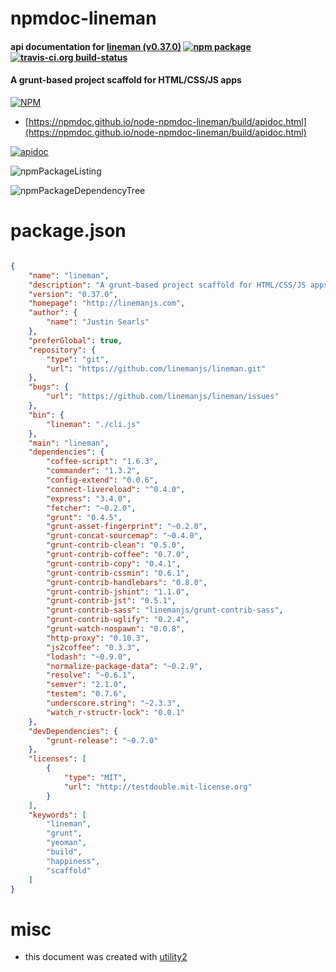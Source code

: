 # npmdoc-lineman

#### api documentation for  [lineman (v0.37.0)](http://linemanjs.com)  [![npm package](https://img.shields.io/npm/v/npmdoc-lineman.svg?style=flat-square)](https://www.npmjs.org/package/npmdoc-lineman) [![travis-ci.org build-status](https://api.travis-ci.org/npmdoc/node-npmdoc-lineman.svg)](https://travis-ci.org/npmdoc/node-npmdoc-lineman)

#### A grunt-based project scaffold for HTML/CSS/JS apps

[![NPM](https://nodei.co/npm/lineman.png?downloads=true&downloadRank=true&stars=true)](https://www.npmjs.com/package/lineman)

- [https://npmdoc.github.io/node-npmdoc-lineman/build/apidoc.html](https://npmdoc.github.io/node-npmdoc-lineman/build/apidoc.html)

[![apidoc](https://npmdoc.github.io/node-npmdoc-lineman/build/screenCapture.buildCi.browser.%252Ftmp%252Fbuild%252Fapidoc.html.png)](https://npmdoc.github.io/node-npmdoc-lineman/build/apidoc.html)

![npmPackageListing](https://npmdoc.github.io/node-npmdoc-lineman/build/screenCapture.npmPackageListing.svg)

![npmPackageDependencyTree](https://npmdoc.github.io/node-npmdoc-lineman/build/screenCapture.npmPackageDependencyTree.svg)



# package.json

```json

{
    "name": "lineman",
    "description": "A grunt-based project scaffold for HTML/CSS/JS apps",
    "version": "0.37.0",
    "homepage": "http://linemanjs.com",
    "author": {
        "name": "Justin Searls"
    },
    "preferGlobal": true,
    "repository": {
        "type": "git",
        "url": "https://github.com/linemanjs/lineman.git"
    },
    "bugs": {
        "url": "https://github.com/linemanjs/lineman/issues"
    },
    "bin": {
        "lineman": "./cli.js"
    },
    "main": "lineman",
    "dependencies": {
        "coffee-script": "1.6.3",
        "commander": "1.3.2",
        "config-extend": "0.0.6",
        "connect-livereload": "^0.4.0",
        "express": "3.4.0",
        "fetcher": "~0.2.0",
        "grunt": "0.4.5",
        "grunt-asset-fingerprint": "~0.2.0",
        "grunt-concat-sourcemap": "~0.4.0",
        "grunt-contrib-clean": "0.5.0",
        "grunt-contrib-coffee": "0.7.0",
        "grunt-contrib-copy": "0.4.1",
        "grunt-contrib-cssmin": "0.6.1",
        "grunt-contrib-handlebars": "0.8.0",
        "grunt-contrib-jshint": "1.1.0",
        "grunt-contrib-jst": "0.5.1",
        "grunt-contrib-sass": "linemanjs/grunt-contrib-sass",
        "grunt-contrib-uglify": "0.2.4",
        "grunt-watch-nospawn": "0.0.8",
        "http-proxy": "0.10.3",
        "js2coffee": "0.3.3",
        "lodash": "~0.9.0",
        "normalize-package-data": "~0.2.9",
        "resolve": "~0.6.1",
        "semver": "2.1.0",
        "testem": "0.7.6",
        "underscore.string": "~2.3.3",
        "watch_r-structr-lock": "0.0.1"
    },
    "devDependencies": {
        "grunt-release": "~0.7.0"
    },
    "licenses": [
        {
            "type": "MIT",
            "url": "http://testdouble.mit-license.org"
        }
    ],
    "keywords": [
        "lineman",
        "grunt",
        "yeoman",
        "build",
        "happiness",
        "scaffold"
    ]
}
```



# misc
- this document was created with [utility2](https://github.com/kaizhu256/node-utility2)
